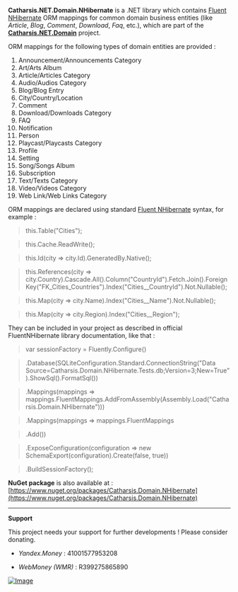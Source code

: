 **Catharsis.NET.Domain.NHibernate** is a .NET library which contains [Fluent NHibernate](http://www.fluentnhibernate.org) ORM mappings for common domain business entities (like _Article_, _Blog_, _Comment_, _Download_, _Faq_, etc.), which are part of the **[Catharsis.NET.Domain](https://github.com/prokhor-ozornin/Catharsis.NET.Domain)** project.

ORM mappings for the following types of domain entities are provided :

1. Announcement/Announcements Category
2. Art/Arts Album
3. Article/Articles Category
4. Audio/Audios Category
5. Blog/Blog Entry
6. City/Country/Location
7. Comment
8. Download/Downloads Category
9. FAQ
10. Notification
11. Person
12. Playcast/Playcasts Category
13. Profile
14. Setting
15. Song/Songs Album
16. Subscription
17. Text/Texts Category
18. Video/Videos Category
19. Web Link/Web Links Category

ORM mappings are declared using standard [Fluent NHibernate](http://www.fluentnhibernate.org) syntax, for example :

> this.Table("Cities");

> this.Cache.ReadWrite();

> this.Id(city => city.Id).GeneratedBy.Native();

> this.References(city => city.Country).Cascade.All().Column("CountryId").Fetch.Join().ForeignKey("FK_Cities_Countries").Index("Cities__CountryId").Not.Nullable();

> this.Map(city => city.Name).Index("Cities__Name").Not.Nullable();

> this.Map(city => city.Region).Index("Cities__Region");

They can be included in your project as described in official FluentNHibernate library documentation, like that :

> var sessionFactory = Fluently.Configure()

> .Database(SQLiteConfiguration.Standard.ConnectionString("Data Source=Catharsis.Domain.NHibernate.Tests.db;Version=3;New=True").ShowSql().FormatSql())

> .Mappings(mappings => mappings.FluentMappings.AddFromAssembly(Assembly.Load("Catharsis.Domain.NHibernate")))

> .Mappings(mappings => mappings.FluentMappings

> .Add<CityMapping>())

> .ExposeConfiguration(configuration => new SchemaExport(configuration).Create(false, true))

> .BuildSessionFactory();

**NuGet package** is also available at : [https://www.nuget.org/packages/Catharsis.Domain.NHibernate](https://www.nuget.org/packages/Catharsis.Domain.NHibernate)

***

**Support**

This project needs your support for further developments ! Please consider donating.

- _Yandex.Money_ : 41001577953208

- _WebMoney (WMR)_ : R399275865890

[![Image](https://www.paypalobjects.com/en_US/i/btn/btn_donateCC_LG.gif)](https://www.paypal.com/cgi-bin/webscr?cmd=_s-xclick&hosted_button_id=APHM8MU9N76V8 "Donate")